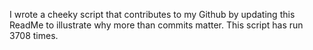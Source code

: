 I wrote a cheeky script that contributes to my Github by updating this ReadMe to illustrate why more than commits matter. This script has run 3708 times.